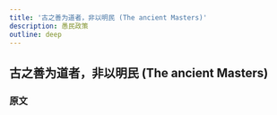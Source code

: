 ```yaml
---
title: '古之善为道者，非以明民 (The ancient Masters)'
description: 愚民政策
outline: deep
---
```


## 古之善为道者，非以明民 (The ancient Masters)

### 原文


